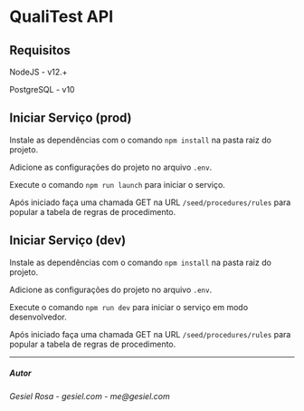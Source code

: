 # QualiTest API


## Requisitos

NodeJS - v12.+

PostgreSQL - v10


## Iniciar Serviço (prod)

Instale as dependências com o comando `npm install` na pasta raiz do projeto.

Adicione as configurações do projeto no arquivo `.env`.

Execute o comando `npm run launch` para iniciar o serviço.

Após iniciado faça uma chamada GET na URL `/seed/procedures/rules` para popular a tabela de regras de procedimento.

## Iniciar Serviço (dev)

Instale as dependências com o comando `npm install` na pasta raiz do projeto.

Adicione as configurações do projeto no arquivo `.env`.

Execute o comando `npm run dev` para iniciar o serviço em modo desenvolvedor.

Após iniciado faça uma chamada GET na URL `/seed/procedures/rules` para popular a tabela de regras de procedimento.


---

##### Autor
_Gesiel Rosa - gesiel.com - me@gesiel.com_
